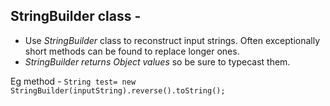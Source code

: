 ## StringBuilder class -
- Use *StringBuilder* class to reconstruct input strings. Often exceptionally short methods can be found to replace longer ones.
- *StringBuilder returns Object values* so be sure to typecast them.

Eg method - `String test= new StringBuilder(inputString).reverse().toString();`